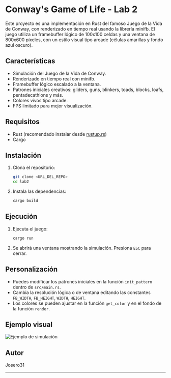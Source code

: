 # Conway's Game of Life - Lab 2

Este proyecto es una implementación en Rust del famoso Juego de la Vida de Conway, con renderizado en tiempo real usando la librería minifb. El juego utiliza un framebuffer lógico de 100x100 celdas y una ventana de 800x600 píxeles, con un estilo visual tipo arcade (células amarillas y fondo azul oscuro).

## Características
- Simulación del Juego de la Vida de Conway.
- Renderizado en tiempo real con minifb.
- Framebuffer lógico escalado a la ventana.
- Patrones iniciales creativos: gliders, guns, blinkers, toads, blocks, loafs, pentadecathlons y más.
- Colores vivos tipo arcade.
- FPS limitado para mejor visualización.

## Requisitos
- Rust (recomendado instalar desde [rustup.rs](https://rustup.rs/))
- Cargo

## Instalación
1. Clona el repositorio:
   ```sh
   git clone <URL_DEL_REPO>
   cd lab2
   ```
2. Instala las dependencias:
   ```sh
   cargo build
   ```

## Ejecución
1. Ejecuta el juego:
   ```sh
   cargo run
   ```
2. Se abrirá una ventana mostrando la simulación. Presiona `ESC` para cerrar.

## Personalización
- Puedes modificar los patrones iniciales en la función `init_pattern` dentro de `src/main.rs`.
- Cambia la resolución lógica o de ventana editando las constantes `FB_WIDTH`, `FB_HEIGHT`, `WIDTH`, `HEIGHT`.
- Los colores se pueden ajustar en la función `get_color` y en el fondo de la función `render`.

## Ejemplo visual
![Ejemplo de simulación](demo.gif)

## Autor
Josero31

---

